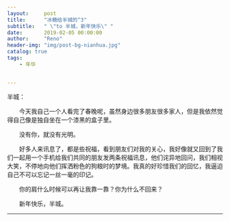 ```yaml
---
layout:     post
title:      "冰糖给半城的^3"
subtitle:   " \"to 半城，新年快乐\" "
date:       2019-02-05 00:00:00
author:     "Reno"
header-img: "img/post-bg-nianhua.jpg"
catalog: true
tags:
    - 年华


---
```


半城：

　　今天我自己一个人看完了春晚呢，虽然身边很多朋友很多家人，但是我依然觉得自己像是独自坐在一个漆黑的盒子里。

　　没有你，就没有光明。

　　好多人来讯息了，都是些祝福，看到朋友们对我的关心，我好像就又回到了我们一起用一个手机给我们共同的朋友发两条祝福讯息，他们诧异地回问，我们相视大笑，不停地向他们挥洒粉色的狗粮时的梦境。我真的好珍惜我们的回忆，我逼迫自己不可以忘记一丝一毫的印记。

　　你的肩什么时候可以再让我靠一靠？你为什么不回来？

　　新年快乐，半城。

------

